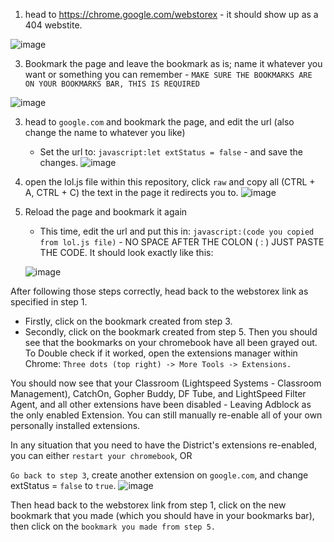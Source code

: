 1. head to https://chrome.google.com/webstorex - it should show up as a 404 webstite.

![image](https://user-images.githubusercontent.com/67646781/190873124-bc9b432b-afa0-4980-804f-3f35c32c9718.png)


3. Bookmark the page and leave the bookmark as is; name it whatever you want or something you can remember - ```MAKE SURE THE BOOKMARKS ARE ON YOUR BOOKMARKS BAR, THIS IS REQUIRED```

![image](https://user-images.githubusercontent.com/67646781/190872283-39847dd0-2f35-4cf9-8b02-9aadbdcf69de.png)

3. head to ```google.com``` and bookmark the page, and edit the url (also change the name to whatever you like)
    - Set the url to: ```javascript:let extStatus = false``` - and save the changes. 
![image](https://user-images.githubusercontent.com/67646781/190872367-e17b0488-b435-458b-84ef-5d6daf7b92cd.png)

4. open the lol.js file within this repository, click ```raw``` and copy all (CTRL + A, CTRL + C) the text in the page it redirects you to. ![image](https://user-images.githubusercontent.com/67646781/190871894-3a3990de-67b3-4348-adac-4cb5adb387b7.png)

5. Reload the page and bookmark it again
   - This time, edit the url and put this in: ```javascript:(code you copied from lol.js file)``` - NO SPACE AFTER THE COLON ( : ) JUST PASTE THE CODE. It should look exactly like this:
   
   ![image](https://user-images.githubusercontent.com/67646781/190872418-615284ed-550a-4fc9-a8eb-b269af84f4e0.png)
   
 
After following those steps correctly, head back to the webstorex link as specified in step 1.
  - Firstly, click on the bookmark created from step 3.
  - Secondly, click on the bookmark created from step 5. Then you should see that the bookmarks on your chromebook have all been grayed out.
To Double check if it worked, open the extensions manager within Chrome: ```Three dots (top right) -> More Tools -> Extensions.```

You should now see that your Classroom (Lightspeed Systems - Classroom Management), CatchOn, Gopher Buddy, DF Tube, and LightSpeed Filter Agent, and all other extensions have been disabled - Leaving Adblock as the only enabled Extension.
You can still manually re-enable all of your own personally installed extensions.

In any situation that you need to have the District's extensions re-enabled, you can either ```restart your chromebook```, OR

```Go back to step 3```, create another extension on ```google.com```, and change extStatus = ```false``` to ```true```. 
![image](https://user-images.githubusercontent.com/67646781/190872795-9ca38768-31b3-464a-95ae-adb04e0321ee.png)

Then head back to the webstorex link from step 1, click on the new bookmark that you made (which you should have in your bookmarks bar), then click on the ```bookmark you made from step 5.```

  
